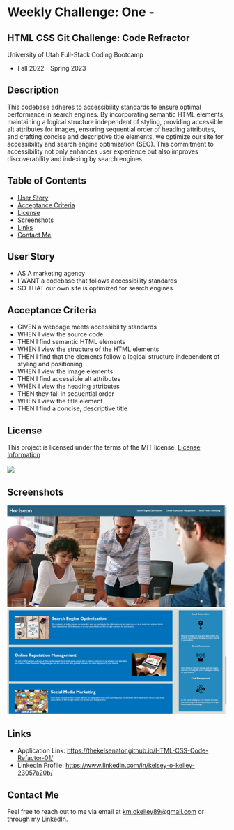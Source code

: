 # Weekly Challenge: One -

## HTML CSS Git Challenge: Code Refractor

University of Utah
Full-Stack Coding Bootcamp

- Fall 2022 - Spring 2023

## Description

This codebase adheres to accessibility standards to ensure optimal performance in search engines. By incorporating semantic HTML elements, maintaining a logical structure independent of styling, providing accessible alt attributes for images, ensuring sequential order of heading attributes, and crafting concise and descriptive title elements, we optimize our site for accessibility and search engine optimization (SEO). This commitment to accessibility not only enhances user experience but also improves discoverability and indexing by search engines.

## Table of Contents 

  - [User Story](#user-story)
  - [Acceptance Criteria](#acceptance-criteria)
  - [License](#license)
  - [Screenshots](#screenshots)
  - [Links](#links)
  - [Contact Me](#contact-me)

## User Story

- AS A marketing agency
- I WANT a codebase that follows accessibility standards
- SO THAT our own site is optimized for search engines

## Acceptance Criteria

- GIVEN a webpage meets accessibility standards
- WHEN I view the source code
- THEN I find semantic HTML elements
- WHEN I view the structure of the HTML elements
- THEN I find that the elements follow a logical structure independent of styling and positioning
- WHEN I view the image elements
- THEN I find accessible alt attributes
- WHEN I view the heading attributes
- THEN they fall in sequential order
- WHEN I view the title element
- THEN I find a concise, descriptive title

## License

  This project is licensed under the terms of the MIT license.
  [License Information](https://choosealicense.com/licenses/mit)
  <br/>
  <br/>
  <a href="https://choosealicense.com/licenses/mit">
  <img src="https://img.shields.io/badge/License-MIT-blue" />
  </a>

## Screenshots

![alt_img](./assets/images/Challenge-One-1.png)
![alt_img](./assets/images/Challenge-One-2.png)

## Links

  * Application Link: https://thekelsenator.github.io/HTML-CSS-Code-Refactor-01/
  * LinkedIn Profile: https://www.linkedin.com/in/kelsey-o-kelley-23057a20b/

  ## Contact Me

  Feel free to reach out to me via email at km.okelley89@gmail.com or through my LinkedIn.
